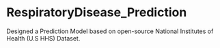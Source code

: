 # RespiratoryDisease_Prediction
Designed a Prediction Model based on open-source National Institutes of Health (U.S HHS) Dataset.
